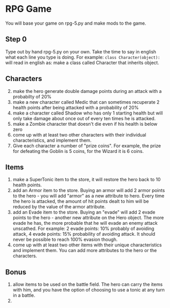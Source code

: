 # RPG Game

You will base your game on rpg-5.py and make mods to the game.

## Step 0

Type out by hand rpg-5.py on your own. Take the time to say in english what each line you type is doing. For example: `class Character(object):` will read in english as: make a class called Character that inherits object.

## Characters

2. make the hero generate double damage points during an attack with a probabilty of 20%
3. make a new character called Medic that can sometimes recuperate 2 health points after being attacked with a probability of 20%
4. make a character called Shadow who has only 1 starting health but will only take damage about once out of every ten times he is attacked.
5. make a Zombie character that doesn't die even if his health is below zero
6. come up with at least two other characters with their individual characteristics, and implement them.
7. Give each character a number of "prize coins". For example, the prize for defeating the Goblin is 5 coins, for the Wizard it is 6 coins.

## Items

1. make a SuperTonic item to the store, it will restore the hero back to 10 health points.
2. add an Armor item to the store. Buying an armor will add 2 armor points to the hero - you will add "armor" as a new attribute to hero. Every time the hero is attacked, the amount of hit points dealt to him will be reduced by the value of the armor attribute.
3. add an Evade item to the store. Buying an "evade" will add 2 evade points to the hero - another new attribute on the Hero object. The more evade he has, the more probable that he will evade an enemy attack unscathed. For example: 2 evade points: 10% probably of avoiding attack, 4 evade points: 15% probability of avoiding attack. It should never be possible to reach 100% evasion though.
4. come up with at least two other items with their unique characteristics and implement them. You can add more attributes to the hero or the characters.

## Bonus

1. allow items to be used on the battle field. The hero can carry the items with him, and you have the option of choosing to use a tonic at any turn in a battle.
2.

